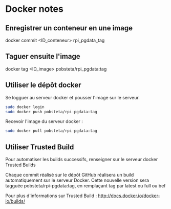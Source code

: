 Docker notes
============

Enregistrer un conteneur en une image
-------------------------------------

docker commit <ID_conteneur> rpi_pgdata_tag

Taguer ensuite l'image
----------------------

docker tag <ID_image> pobsteta/rpi_pgdata:tag

Utiliser le dépôt docker
------------------------

Se logguer au serveur docker et pousser l'image sur le serveur.

```sh
sudo docker login
sudo docker push pobsteta/rpi-pgdata:tag
```

Recevoir l'image du serveur docker :

```sh
sudo docker pull pobsteta/rpi-pgdata:tag
```

Utiliser Trusted Build
----------------------

Pour automatiser les builds successifs, renseigner sur le serveur docker Trusted Builds

Chaque commit réalisé sur le dépôt GitHub réalisera un build automatiquement sur le serveur Docker.
Cette nouvelle version sera tagguée pobsteta/rpi-pgdata:tag, en remplaçant tag par latest ou full ou bef

Pour plus d'informations sur Trusted Build : http://docs.docker.io/docker-io/builds/
